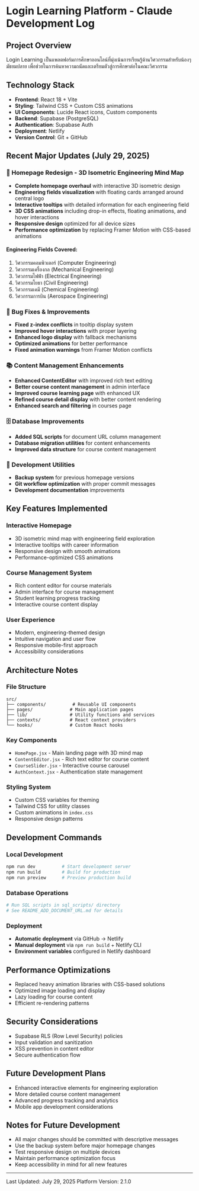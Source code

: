 # Login Learning Platform - Claude Development Log

## Project Overview
Login Learning เป็นแพลตฟอร์มการศึกษาออนไลน์ที่มุ่งเน้นการเรียนรู้ด้านวิศวกรรมสำหรับน้องๆ มัธยมปลาย เพื่อช่วยในการค้นหาความถนัดและเตรียมตัวสู่การศึกษาต่อในคณะวิศวกรรม

## Technology Stack
- **Frontend**: React 18 + Vite
- **Styling**: Tailwind CSS + Custom CSS animations
- **UI Components**: Lucide React icons, Custom components
- **Backend**: Supabase (PostgreSQL)
- **Authentication**: Supabase Auth
- **Deployment**: Netlify
- **Version Control**: Git + GitHub

## Recent Major Updates (July 29, 2025)

### 🎨 Homepage Redesign - 3D Isometric Engineering Mind Map
- **Complete homepage overhaul** with interactive 3D isometric design
- **Engineering fields visualization** with floating cards arranged around central logo
- **Interactive tooltips** with detailed information for each engineering field
- **3D CSS animations** including drop-in effects, floating animations, and hover interactions
- **Responsive design** optimized for all device sizes
- **Performance optimization** by replacing Framer Motion with CSS-based animations

#### Engineering Fields Covered:
1. วิศวกรรมคอมพิวเตอร์ (Computer Engineering)
2. วิศวกรรมเครื่องกล (Mechanical Engineering)  
3. วิศวกรรมไฟฟ้า (Electrical Engineering)
4. วิศวกรรมโยธา (Civil Engineering)
5. วิศวกรรมเคมี (Chemical Engineering)
6. วิศวกรรมการบิน (Aerospace Engineering)

### 🐛 Bug Fixes & Improvements
- **Fixed z-index conflicts** in tooltip display system
- **Improved hover interactions** with proper layering
- **Enhanced logo display** with fallback mechanisms
- **Optimized animations** for better performance
- **Fixed animation warnings** from Framer Motion conflicts

### 📚 Content Management Enhancements
- **Enhanced ContentEditor** with improved rich text editing
- **Better course content management** in admin interface
- **Improved course learning page** with enhanced UX
- **Refined course detail display** with better content rendering
- **Enhanced search and filtering** in courses page

### 🗄️ Database Improvements
- **Added SQL scripts** for document URL column management
- **Database migration utilities** for content enhancements
- **Improved data structure** for course content management

### 🔧 Development Utilities
- **Backup system** for previous homepage versions
- **Git workflow optimization** with proper commit messages
- **Development documentation** improvements

## Key Features Implemented

### Interactive Homepage
- 3D isometric mind map with engineering field exploration
- Interactive tooltips with career information
- Responsive design with smooth animations
- Performance-optimized CSS animations

### Course Management System
- Rich content editor for course materials
- Admin interface for course management
- Student learning progress tracking
- Interactive course content display

### User Experience
- Modern, engineering-themed design
- Intuitive navigation and user flow
- Responsive mobile-first approach
- Accessibility considerations

## Architecture Notes

### File Structure
```
src/
├── components/          # Reusable UI components
├── pages/              # Main application pages
├── lib/                # Utility functions and services
├── contexts/           # React context providers
└── hooks/              # Custom React hooks
```

### Key Components
- `HomePage.jsx` - Main landing page with 3D mind map
- `ContentEditor.jsx` - Rich text editor for course content
- `CourseSlider.jsx` - Interactive course carousel
- `AuthContext.jsx` - Authentication state management

### Styling System
- Custom CSS variables for theming
- Tailwind CSS for utility classes
- Custom animations in `index.css`
- Responsive design patterns

## Development Commands

### Local Development
```bash
npm run dev          # Start development server
npm run build        # Build for production
npm run preview      # Preview production build
```

### Database Operations
```bash
# Run SQL scripts in sql_scripts/ directory
# See README_ADD_DOCUMENT_URL.md for details
```

### Deployment
- **Automatic deployment** via GitHub -> Netlify
- **Manual deployment** via `npm run build` + Netlify CLI
- **Environment variables** configured in Netlify dashboard

## Performance Optimizations
- Replaced heavy animation libraries with CSS-based solutions
- Optimized image loading and display
- Lazy loading for course content
- Efficient re-rendering patterns

## Security Considerations
- Supabase RLS (Row Level Security) policies
- Input validation and sanitization
- XSS prevention in content editor
- Secure authentication flow

## Future Development Plans
- Enhanced interactive elements for engineering exploration
- More detailed course content management
- Advanced progress tracking and analytics
- Mobile app development considerations

## Notes for Future Development
- All major changes should be committed with descriptive messages
- Use the backup system before major homepage changes
- Test responsive design on multiple devices
- Maintain performance optimization focus
- Keep accessibility in mind for all new features

---
Last Updated: July 29, 2025
Platform Version: 2.1.0